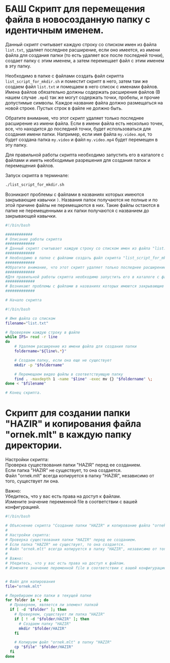 # БАШ Скрипт для перемещения файла в новосозданную папку с идентичным именем.

Данный скрипт считывает каждую строку со списком имен из файла `list.txt`, удаляет последнее расширение, если оно имеется, из имени файла для создания папки (то есть удаляет все после последней точки), создает папку с этим именем, а затем перемещает файл с этим именем в эту папку. 


Необходимо в папке с файлами создать файл скрипта `list_script_for_mkdir.sh` и поместит скрипт в него, затем там же создаем файл `list.txt` и помещаем в него список с именами файлов. Имена файлов обязательно должны содержать расширения файлов (В нашем случае `.mp4`) так же могут содержать точки, пробелы, и прочие допустимые символы. Каждое название файла должно размещаться на новой строке. Пустых строк в файле не должно быть.


Обратите внимание, что этот скрипт удаляет только последнее расширение из имени файла. Если в имени файла есть несколько точек, все, что находится до последней точки, будет использоваться для создания имени папки. Например, если имя файла `my.video.mp4`, то будет создана папка `my.video` и файл `my.video.mp4` будет перемещен в эту папку.


Для правильной работы скрипта необходимо запустить его в каталоге с файлами и иметь необходимые разрешения для создания папок и перемещения файлов.

Запуск скрипта в терминале:

```bash
./list_script_for_mkdir.sh
```

Возникают проблемы с файлами в названиях которых имеются закрывающие кавычки `)`. Названия папок получаются не полные и по этой причине файлы не перемещаются в них. Такие файлы остаются в папке не перемещенными а их папки получаются с названием до закрывающей кавычки.


```bash
#!/bin/bash

############
# Описание работы скрипта
#############
# Данный скрипт считывает каждую строку со списком имен из файла "list.txt", удаляет последнее расширение, если оно имеется, из имени файла для создания папки (то есть удаляет все после последней точки), создает папку с этим именем, а затем перемещает файл с этим именем в эту папку. 
#############
# Необходимо в папке с файлами создать файл скрипта "list_script_for_mkdir.sh" и поместит скрипт в него, затем там же создаем файл "list.txt" и помещаем в него список с именами файлов. Имена файлов обязательно должны содержать расширения файлов (В нашем случае ".mp4") так же могут содержать точки, пробелы, и прочие допустимые символы. Каждое название файла должно размещаться на новой строке. Пустых строк в файле не должно быть.
#############
#Обратите внимание, что этот скрипт удаляет только последнее расширение из имени файла. Если в имени файла есть несколько точек, все, что находится до последней точки, будет использоваться для создания имени папки. Например, если имя файла "my.video.mp4", то будет создана папка "my.video" и файл "my.video.mp4" будет перемещен в эту папку.
#############
#Для правильной работы скрипта необходимо запустить его в каталоге с файлами и иметь необходимые разрешения для создания папок и перемещения файлов.
#############
# Возникают проблемы с файлами в названиях которых имеются закрывающие кавычки ")". Названия папок получаются не полные и по этой причине файлы не перемещаются в них. Такие файлы остаются в папке не перемещенными а их папки получаются с названием до закрывающей кавычки.
#############

# Начало скрипта

#!/bin/bash

# Имя файла со списком
filename="list.txt"

# Проверяем каждую строку в файле
while IFS= read -r line
do
    # Удаляем расширение из имени файла для создания папки
    foldername="${line%.*}"

    # Создаем папку, если она еще не существует
    mkdir -p "$foldername"

    # Перемещаем видео файлы в соответствующую папку
    find . -maxdepth 1 -name "$line" -exec mv {} "$foldername" \;
done < "$filename"

# Конец скрипта.
```

# Скрипт для создании папки "HAZIR" и копирования файла "ornek.mlt" в каждую папку директории.

Настройки скрипта:  
Проверка существования папки "HAZIR" перед ее созданием.  
Если папка "HAZIR" не существует, то она создается.  
Файл "ornek.mlt" всегда копируется в папку "HAZIR", независимо от того, существует ли она.  


Важно:  
Убедитесь, что у вас есть права на доступ к файлам.  
Измените значение переменной file в соответствии с вашей конфигурацией.  


```bash
#!/bin/bash

# Объяснение скрипта "Создание папки "HAZIR" и копирование файла "ornek.mlt" в каждую папку директории":
#
# Настройки скрипта:
# Проверка существования папки "HAZIR" перед ее созданием.
# Если папка "HAZIR" не существует, то она создается.
# Файл "ornek.mlt" всегда копируется в папку "HAZIR", независимо от того, существует ли она.
#
# Важно:
# Убедитесь, что у вас есть права на доступ к файлам.
# Измените значение переменной file в соответствии с вашей конфигурацией.


# Файл для копирования
file="ornek.mlt"

# Перебираем все папки в текущей папке
for folder in *; do
  # Проверяем, является ли элемент папкой
  if [ -d "$folder" ]; then
    # Проверяем, существует ли папка "HAZIR"
    if [ ! -d "$folder/HAZIR" ]; then
      # Создаем папку "HAZIR"
      mkdir "$folder/HAZIR"
    fi

    # Копируем файл "ornek.mlt" в папку "HAZIR"
    cp "$file" "$folder/HAZIR"
  fi
done
```
